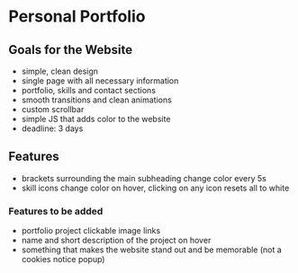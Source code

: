 # Personal Portfolio

## Goals for the Website
- simple, clean design
- single page with all necessary information
- portfolio, skills and contact sections
- smooth transitions and clean animations
- custom scrollbar
- simple JS that adds color to the website
- deadline: 3 days

## Features
- brackets surrounding the main subheading change color every 5s
- skill icons change color on hover, clicking on any icon resets all to white

### Features to be added
- portfolio project clickable image links
- name and short description of the project on hover
- something that makes the website stand out and be memorable (not a cookies notice popup)
